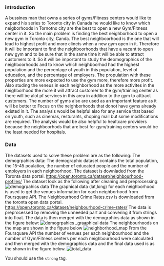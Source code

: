 ### introduction 

A bussines man that owns a series of gyms/Fitness centers would like to expand his series to Toronto city in Canada he would like to know which neigborhoods in Tornotno city are the best to open a new Gym/Fitness center in it. So the main problem is finding the best neighborhood to open a new gym in Toronto city, Canda.
The best neighboorhood is the one that will lead to highest profit and more clinets when a new gym open in it. Therefore it will be important to find the neighboorhoods that have a vacant to open new gym and to be sure that in the same time it will be able to attract customers to it. So it will be important to study the deomographics of the neighboorhoods and to know which neighboorhod had the highest population and the percentage of youth in this population, level of education, and the percentage of employers. The propulation with these properties are more expected to use the gym more, therefore more profit. Also studing the veneus in each neighborhood as the more activites in the neighborhood the more it will attract customer to the gym/training center as there will be alot pf services in this area in addition to the gym to atttract customers. The number of gyms also are used as an important feature as it will be better to Focus on the neighborhoods that donot have gyms already existed in it. 
The analysis would be helpful also for any service that based on youth, such as cinemas, resturants, shoping mall but some modifications are required. The analysis would be also helpful to healtcare providers because the neighboorhods that are best for gym/training centers would be the least needed for hospitals.

### Data

The datasets used to solve these problem are as the following:
The demogrpahics data: The demographic dataset contains the total population, the 15-45 poulation, the number of educated people and the number of employers in each neighborhood. The dataset is downladed from the Toronta data portal. https://open.toronto.ca/dataset/neighbourhood-profiles/
The dataset look as the following after cleaning and preprocessing: 
![demogrpahics data](https://user-images.githubusercontent.com/72076328/109423870-ed451300-79e9-11eb-8089-b8ac372bf00a.PNG)
The graphical data (lat,long) for each neighborhood is used to get the venues information for each neighborhood from Foursquare API.
The Neighbourhood Crime Rates.csv is downloaded from the toronta open data portal. https://open.toronto.ca/dataset/neighbourhood-crime-rates/
The data is preprocessed by removing the unneeded part and convering it from strings into float. The data is then merged with the demogrphics data as shown in the figure below:
![demogrpahics _graaphical data](https://user-images.githubusercontent.com/72076328/109423972-5d539900-79ea-11eb-93b8-370b7f657a5f.PNG)
The neighbourhoods on the map are shown in the figure below
![neighborhood_map](https://user-images.githubusercontent.com/72076328/109424179-4bbec100-79eb-11eb-9a71-6557010e2ee3.PNG)
From the Foursquare API the number of venues per each neighbourhood and the number of Gym/Fitness centers per each neighbourhood were calculated and then merged with the demographics data and the final data used is as the shown in the figure below.
![total_data](https://user-images.githubusercontent.com/72076328/109424261-a9530d80-79eb-11eb-807c-49864647abc6.PNG)


You should use the `strong` tag.

